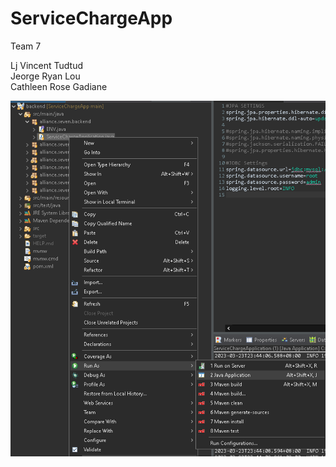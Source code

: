 # ServiceChargeApp
 
Team 7

Lj Vincent Tudtud
<br>Jeorge Ryan Lou
<br>Cathleen Rose Gadiane

![Setup Screenshot](/guide_images/runApp.png) 
